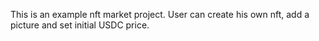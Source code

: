 This is an example nft market project. User can create his own nft, add a picture and set initial USDC price. 